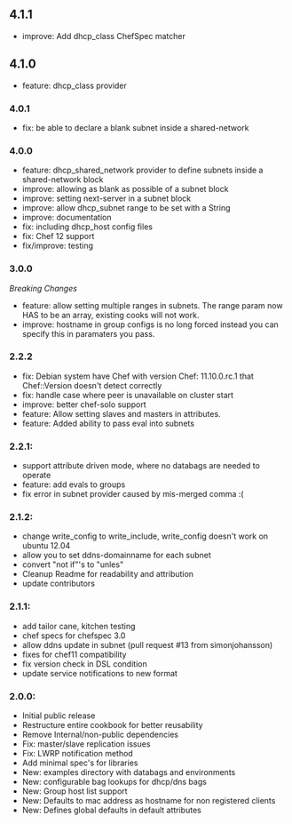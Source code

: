 4.1.1
-----
* improve: Add dhcp_class ChefSpec matcher

4.1.0
-----
* feature: dhcp_class provider

### 4.0.1
* fix: be able to declare a blank subnet inside a shared-network

### 4.0.0
* feature: dhcp_shared_network provider to define subnets inside a shared-network block
* improve: allowing as blank as possible of a subnet block
* improve: setting next-server in a subnet block
* improve: allow dhcp_subnet range to be set with a String
* improve: documentation
* fix: including dhcp_host config files
* fix: Chef 12 support
* fix/improve: testing

### 3.0.0 
_Breaking Changes_ 
* feature: allow setting multiple ranges in subnets. The range param now HAS to be an array, existing cooks will not work.
* improve: hostname in group configs is no long forced instead you can specify this in paramaters you pass. 

### 2.2.2
* fix: Debian system have Chef with version Chef: 11.10.0.rc.1 that Chef::Version doesn't detect correctly
* fix: handle case where peer is unavailable on cluster start
* improve: better chef-solo support
* feature: Allow setting slaves and masters in attributes.
* feature: Added ability to pass eval into subnets

### 2.2.1:
* support attribute driven mode, where no databags are needed to operate
* feature: add evals to groups
* fix error in subnet provider caused by mis-merged comma :(

### 2.1.2:
* change write_config to write_include, write_config doesn't work on ubuntu 12.04
* allow you to set ddns-domainname for each subnet
* convert "not if"'s to "unles"
* Cleanup Readme for readability and attribution
* update contributors

### 2.1.1:
* add tailor cane, kitchen testing
* chef specs for chefspec 3.0
* allow ddns update in subnet  (pull request #13 from simonjohansson)
* fixes for chef11 compatibility
* fix version check in DSL condition
* update service notifications to new format

### 2.0.0:
* Initial public release
* Restructure entire cookbook for better reusability
* Remove Internal/non-public dependencies  
* Fix: master/slave replication issues
* Fix: LWRP notification method
* Add minimal spec's for libraries
* New: examples directory with databags and environments
* New: configurable bag lookups for dhcp/dns bags
* New: Group host list support
* New: Defaults to mac address as hostname for non registered clients
* New: Defines global defaults in default attributes
